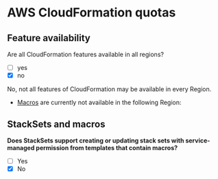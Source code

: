 # AWS CloudFormation quotas

## Feature availability

Are all CloudFormation features available in all regions?

- [ ] yes
- [x] no

No, not all features of CloudFormation may be available in every Region.

* [Macros]() are currently not available in the following Region:


## StackSets and macros

**Does StackSets support creating or updating stack sets with service-managed permission from templates that contain macros?**

- [ ] Yes
- [x] No